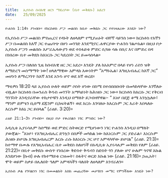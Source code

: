 ```yaml
---
title:  ኢየሱስ ሰብአዊ ዘርን ማደሪያው (ቤተ መቅደሱ) አደረገ
date:   25/09/2025
---
```


`ዮሐንስ 1:14ን ያንብቡ። የክርስቶስ ሥጋ መልበስ ከቤተ መቅደሱ ጋር የተነጻጸረው እንዴት ነው?`

የኢየሱስ ሥጋ መልበስ ምስጢርና የዳኑት ለዘላለም የሚያጠኑት ብቸኛ ሳይንስ ነው። ክርስቶስ የእኛን ሥጋ በመልበስ ከእኛ ጋር ተጨባጭ በሆነ መንገድ እንደሚኖር ሐዋርያው ዮሐንስ ገልጦአል። በዚህ ቦታ ኢየሱስ ሥጋን መልበሱ እሥራኤላውያን ወደ ተስፋይቱ ምድር ሲጓዙ ሳሉ በሲና እና በምድረ በዳ በነበረው ቤተ መቅደስ ከእነርሱ ጋር ካደረበት ጋር ይመሳሰላል።

ኢየሱስ ሥጋ በለበሰ ጊዜ ከሰብአዊ ዘር ጋር አደረ። እንዴት ያለ ከአእምሮ በላይ የሆነ ራስን ዝቅ ለማድረግ መስማማት ነው! ዘላለማዊው አምላክ እውነትም “አማኑኤል፣ እግዚአብሔር ከእኛ ጋር” መሆኑን ለማረጋገጥ ከእኛ እንደ አንዱ ሆኖ ወደ እኛ ወረደ።

ማቴዎስ 18:20 ላይ ኢየሱስ ሁለት ወይም ሶስት ሆነው በስሜ በተሰበሰቡበት በመካከላቸው እገኛለሁ ብሏል። ክርስቶስ በመንፈስ ቅዱስ መገኘት አማካይነት ከሕዝቡ ጋር ነው። ክርስቶስ ከእርሱ ጋር የቅርብ ግንኙነት እንዲኖራቸው ተከታዮቹን እንዲህ በማለት ይጋብዛቸዋል፡- “ እነሆ በደጅ ቆሜ አንኳኳለሁ፤ ማንም ድምፄን ቢሰማ ደጁንም ቢከፍትልኝ፥ ወደ እርሱ እገባለሁ ከእርሱም ጋር እራት እበላለሁ እርሱም ከእኔ ጋር ይበላል” (ራዕይ. 3:20)።

`ራዕይ 21:1–3ን ያንብቡ። በዚህ ቦታ የቀረበልን ነገር ምንድር ነው?`

አዲሲቱ ኢየሩሳሌም ከሰማይ ወደ ምድር ስትወርድ የሚሆነውን ነገር ዮሐንስ እንዲህ በማለት ያውጃል፡- “እነሆ፥ የእግዚአብሔር ድንኳን በሰዎች መካከል ነው ከእነርሱም ጋር ያድራል፥ እነርሱም ሕዝቡ ይሆናሉ እግዚአብሔርም እርሱ ራሱ ከእነርሱ ጋር ሆኖ አምላካቸው ይሆናል” (ራዕይ. 21:3)። ከተማዋ በሙሉ የእግዚአብሔር ቤተ መቅደስ ስለሆነች በአዲሲቱ ኢየሩሳሌም መቅደስ የለም (ራዕይ. 21:22)። በቤተ መቅደሱ ውስጥ የነበረው ቅድስተ ቅዱሳን ስድስት ጎን ያለው ሆኖ ሁሉም ጎኖቹ እኩል እንደሆነው (ኩብ) ሁሉ የከተማይቱ ርዝመት፣ ስፋትና ወርድ እኩል ነው (ራዕይ. 21:16)። ኃጢአት፣ ሞት ወይም ስቃይ በሌለበት ዓለም አምላካችን ባለበት ለዘላለም እንኖራለን።

`ኢየሱስ ቃል የገባልንን ነገር በመመልከት እስከ መጨረሻው መታገስን መማር የምንችለው እንዴት ነው?`
